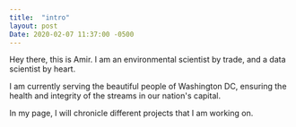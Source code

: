 ```yaml
---
title:  "intro"
layout: post
Date: 2020-02-07 11:37:00 -0500
---
```

Hey there, this is Amir. I am an environmental scientist by trade, and a data scientist by heart.

I am currently serving the beautiful people of Washington DC, ensuring the health and integrity of the streams in our nation's capital.

In my page, I will chronicle different projects that I am working on.
